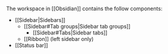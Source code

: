 The workspace in [[Obsidian]] contains the follow components:

- [[Sidebar|Sidebars]]
  - [[Sidebar#Tab groups|Sidebar tab groups]]
    - [[Sidebar#Tabs|Sidebar tabs]]
  - [[Ribbon]] (left sidebar only)
- [[Status bar]]
